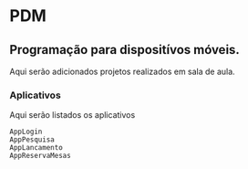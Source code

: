 # PDM
## Programação para dispositívos móveis.
Aqui serão adicionados projetos realizados em sala de aula.

### Aplicativos
Aqui serão listados os aplicativos 
```
AppLogin
AppPesquisa
AppLancamento
AppReservaMesas
```
